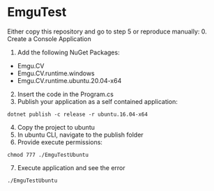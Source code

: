 # EmguTest

Either copy this repository and go to step 5 or reproduce manually:
0. Create a Console Application
1. Add the following NuGet Packages:
 - Emgu.CV
 - Emgu.CV.runtime.windows
 - Emgu.CV.runtime.ubuntu.20.04-x64
2. Insert the code in the Program.cs
3. Publish your application as a self contained application:

`dotnet publish -c release -r ubuntu.16.04-x64`

4. Copy the project to ubuntu
5. In ubuntu CLI, navigate to the publish folder
6. Provide execute permissions:

`chmod 777 ./EmguTestUbuntu`

7. Execute application and see the error

`./EmguTestUbuntu`
